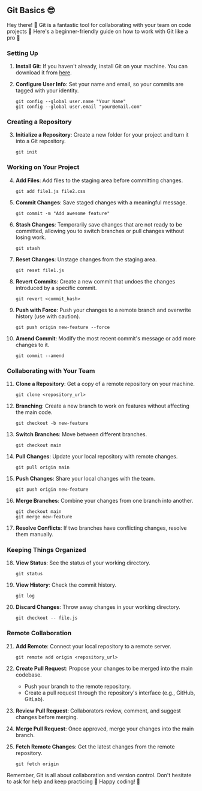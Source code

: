 ## Git Basics 😎

Hey there! 👋 Git is a fantastic tool for collaborating with your team on code projects 🤝 Here's a beginner-friendly guide on how to work with Git like a pro 🚀

### Setting Up

1. **Install Git**: If you haven't already, install Git on your machine. You can download it from [here](https://git-scm.com/downloads).

2. **Configure User Info**: Set your name and email, so your commits are tagged with your identity.
   ```shell
   git config --global user.name "Your Name"
   git config --global user.email "your@email.com"
   ```

### Creating a Repository

3. **Initialize a Repository**: Create a new folder for your project and turn it into a Git repository.
   ```shell
   git init
   ```

### Working on Your Project

4. **Add Files**: Add files to the staging area before committing changes.
   ```shell
   git add file1.js file2.css
   ```

5. **Commit Changes**: Save staged changes with a meaningful message.
   ```shell
   git commit -m "Add awesome feature"
   ```

6. **Stash Changes**: Temporarily save changes that are not ready to be committed, allowing you to switch branches or pull changes without losing work.
   ```shell
   git stash
   ```

7. **Reset Changes**: Unstage changes from the staging area.
   ```shell
   git reset file1.js
   ```

8. **Revert Commits**: Create a new commit that undoes the changes introduced by a specific commit.
   ```shell
   git revert <commit_hash>
   ```

9. **Push with Force**: Push your changes to a remote branch and overwrite history (use with caution).
   ```shell
   git push origin new-feature --force
   ```

10. **Amend Commit**: Modify the most recent commit's message or add more changes to it.
    ```shell
    git commit --amend
    ```

### Collaborating with Your Team

11. **Clone a Repository**: Get a copy of a remote repository on your machine.
    ```shell
    git clone <repository_url>
    ```

12. **Branching**: Create a new branch to work on features without affecting the main code.
    ```shell
    git checkout -b new-feature
    ```

13. **Switch Branches**: Move between different branches.
    ```shell
    git checkout main
    ```

14. **Pull Changes**: Update your local repository with remote changes.
    ```shell
    git pull origin main
    ```

15. **Push Changes**: Share your local changes with the team.
    ```shell
    git push origin new-feature
    ```

16. **Merge Branches**: Combine your changes from one branch into another.
    ```shell
    git checkout main
    git merge new-feature
    ```

17. **Resolve Conflicts**: If two branches have conflicting changes, resolve them manually.

### Keeping Things Organized

18. **View Status**: See the status of your working directory.
    ```shell
    git status
    ```

19. **View History**: Check the commit history.
    ```shell
    git log
    ```

20. **Discard Changes**: Throw away changes in your working directory.
    ```shell
    git checkout -- file.js
    ```

### Remote Collaboration

21. **Add Remote**: Connect your local repository to a remote server.
    ```shell
    git remote add origin <repository_url>
    ```

22. **Create Pull Request**: Propose your changes to be merged into the main codebase.
    - Push your branch to the remote repository.
    - Create a pull request through the repository's interface (e.g., GitHub, GitLab).

23. **Review Pull Request**: Collaborators review, comment, and suggest changes before merging.

24. **Merge Pull Request**: Once approved, merge your changes into the main branch.

25. **Fetch Remote Changes**: Get the latest changes from the remote repository.
    ```shell
    git fetch origin
    ```

Remember, Git is all about collaboration and version control. Don't hesitate to ask for help and keep practicing 🤗 Happy coding! 🎉
